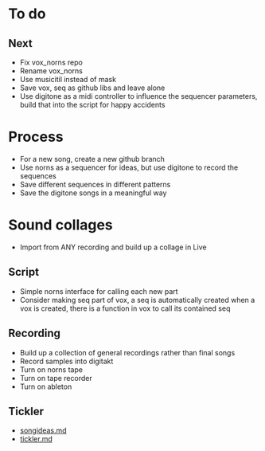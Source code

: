 # To do

## Next
- Fix vox_norns repo
- Rename vox_norns
- Use musicitil instead of mask
- Save vox, seq as github libs and leave alone
- Use digitone as a midi controller to influence the sequencer parameters, build that into the script for happy accidents

# Process
- For a new song, create a new github branch
- Use norns as a sequencer for ideas, but use digitone to record the sequences
- Save different sequences in different patterns
- Save the digitone songs in a meaningful way

# Sound collages
- Import from ANY recording and build up a collage in Live

## Script
- Simple norns interface for calling each new part
- Consider making seq part of vox, a seq is automatically created when a vox is created, there is a function in vox to call its contained seq

## Recording
- Build up a collection of general recordings rather than final songs
- Record samples into digitakt
- Turn on norns tape
- Turn on tape recorder
- Turn on ableton

## Tickler
- [songideas.md](songideas.md)
- [tickler.md](tickler.md)
